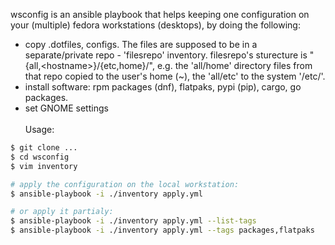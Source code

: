 wsconfig is an ansible playbook that helps keeping one configuration on your (multiple) fedora workstations (desktops), by doing the following:
- copy .dotfiles, configs. The files are supposed to be in a separate/private repo - 'filesrepo' inventory. filesrepo's sturecture is "{all,\<hostname\>}/{etc,home}/", e.g. the 'all/home' directory files from that repo copied to the user's home (~), the 'all/etc' to the system '/etc/'.
- install software: rpm packages (dnf), flatpaks, pypi (pip), cargo, go packages.
- set GNOME settings
\
\
Usage:
```bash
$ git clone ...
$ cd wsconfig
$ vim inventory

# apply the configuration on the local workstation:
$ ansible-playbook -i ./inventory apply.yml

# or apply it partialy:
$ ansible-playbook -i ./inventory apply.yml --list-tags
$ ansible-playbook -i ./inventory apply.yml --tags packages,flatpaks

```
